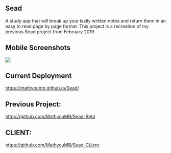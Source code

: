 

## Sead

A study app that will break up your lazily written notes and return them in an easy to read page by page format. This project is a recreation of my previous Sead project from February 2019.

## Mobile Screenshots
<img src="https://cdn.discordapp.com/attachments/490220076163792896/653426871568039937/unknown.png"></img>

## Current Deployment
https://mathyoumb.github.io/Sead/

## Previous Project:
https://github.com/MathyouMB/Sead-Beta

## CLIENT:
https://github.com/MathyouMB/Sead-CLient
